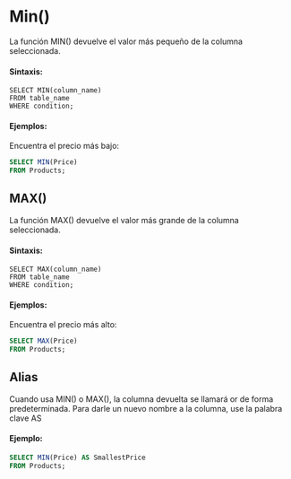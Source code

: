 # Min()

La función MIN() devuelve el valor más pequeño de la columna seleccionada.

#### Sintaxis:
```ssh
SELECT MIN(column_name)
FROM table_name
WHERE condition;
```

#### Ejemplos:

Encuentra el precio más bajo:

```sql
SELECT MIN(Price)
FROM Products;
```

## MAX()

La función MAX() devuelve el valor más grande de la columna seleccionada.

#### Sintaxis:

```ssh
SELECT MAX(column_name)
FROM table_name
WHERE condition; 
```

#### Ejemplos:

Encuentra el precio más alto:

```sql
SELECT MAX(Price)
FROM Products;
```

## Alias
Cuando usa MIN() o MAX(), la columna devuelta se llamará or de forma predeterminada. Para darle un nuevo nombre a la columna, use la palabra clave AS

#### Ejemplo:

```sql
SELECT MIN(Price) AS SmallestPrice
FROM Products;
```